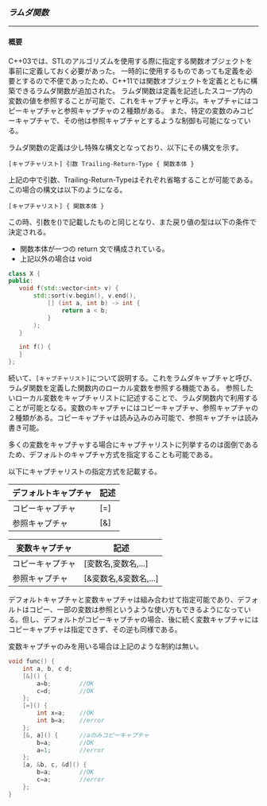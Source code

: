 ### *ラムダ関数*
---
#### 概要
C++03では、STLのアルゴリズムを使用する際に指定する関数オブジェクトを事前に定義しておく必要があった。
一時的に使用するものであっても定義を必要とするので不便であったため、C++11では関数オブジェクトを定義とともに構築できるラムダ関数が追加された。
ラムダ関数は定義を記述したスコープ内の変数の値を参照することが可能で、これをキャプチャと呼ぶ。キャプチャにはコピーキャプチャと参照キャプチャの２種類がある。
また、特定の変数のみコピーキャプチャで、その他は参照キャプチャとするような制御も可能になっている。

ラムダ関数の定義は少し特殊な構文となっており、以下にその構文を示す。

`[キャプチャリスト] 引数 Trailing-Return-Type { 関数本体 }`

上記の中で引数、Trailing-Return-Typeはそれぞれ省略することが可能である。この場合の構文は以下のようになる。

`[キャプチャリスト] { 関数本体 }`

この時、引数を()で記載したものと同じとなり、また戻り値の型は以下の条件で決定される。

 * 関数本体が一つの return 文で構成されている。
 * 上記以外の場合は void


```c++
class X {
public:
   void f(std::vector<int> v) {
       std::sort(v.begin(), v.end(),
           [] (int a, int b) -> int {
               return a < b;
           }
       );
   }

   int f() {
   }
};
```

続いて、`[キャプチャリスト]`について説明する。これをラムダキャプチャと呼び、ラムダ関数を定義した関数内のローカル変数を参照する機能である。
参照したいローカル変数をキャプチャリストに記述することで、ラムダ関数内で利用することが可能となる。変数のキャプチャにはコピーキャプチャ、参照キャプチャの２種類がある。コピーキャプチャは読み込みのみ可能で、参照キャプチャは読み書き可能。

多くの変数をキャプチャする場合にキャプチャリストに列挙するのは面倒であるため、デフォルトのキャプチャ方式を指定することも可能である。

以下にキャプチャリストの指定方式を記載する。

| デフォルトキャプチャ | 記述 |
| -- | -- |
|コピーキャプチャ| [=] |
|参照キャプチャ| [&] |

| 変数キャプチャ | 記述 |
| -- | -- |
|コピーキャプチャ| [変数名,変数名,...] |
|参照キャプチャ| [&変数名,&変数名,...] |

デフォルトキャプチャと変数キャプチャは組み合わせて指定可能であり、デフォルトはコピー、一部の変数は参照というような使い方もできるようになっている。但し、デフォルトがコピーキャプチャの場合、後に続く変数キャプチャにはコピーキャプチャは指定できず、その逆も同様である。

変数キャプチャのみを用いる場合は上記のような制約は無い。

```c++
void func() {
    int a, b, c d;
    [&]() {
        a=b;        //OK
        c=d;        //OK
    };
    [=]() {
        int x=a;    //OK
        int b=a;    //error
    };
    [&, a]() {      //aのみコピーキャプチャ
        b=a;        //OK
        a=1;        //error
    };
    [a, &b, c, &d]() {
        b=a;        //OK
        c=a;        //error
    };
}
```
